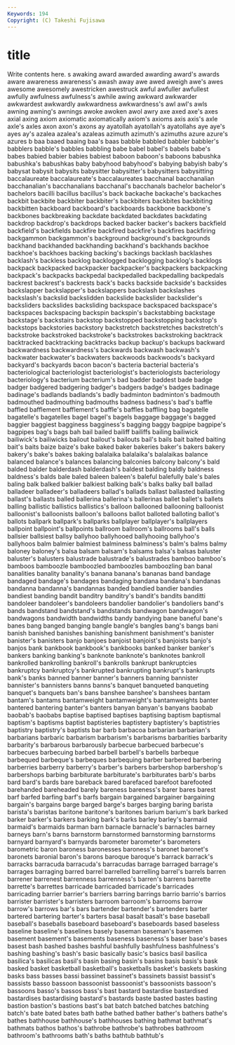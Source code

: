 ```yaml
---
Keywords: 194 
Copyright: (C) Takeshi Fujisawa
---
```


# title

Write contents here.
s awaking award awarded
awarding award's awards aware awareness awareness's awash away awe awed
aweigh awe's awes awesome awesomely awestricken awestruck awful awfuller awfullest
awfully awfulness awfulness's awhile awing awkward awkwarder awkwardest awkwardly awkwardness
awkwardness's awl awl's awls awning awning's awnings awoke awoken awol
awry axe axed axe's axes axial axing axiom axiomatic axiomatically
axiom's axioms axis axis's axle axle's axles axon axon's axons
ay ayatollah ayatollah's ayatollahs aye aye's ayes ay's azalea azalea's
azaleas azimuth azimuth's azimuths azure azure's azures b baa baaed
baaing baa's baas babble babbled babbler babbler's babblers babble's babbles
babbling babe babel babel's babels babe's babes babied babier babies
babiest baboon baboon's baboons babushka babushka's babushkas baby babyhood babyhood's
babying babyish baby's babysat babysit babysits babysitter babysitter's babysitters babysitting
baccalaureate baccalaureate's baccalaureates bacchanal bacchanalian bacchanalian's bacchanalians bacchanal's bacchanals bachelor
bachelor's bachelors bacilli bacillus bacillus's back backache backache's backaches backbit
backbite backbiter backbiter's backbiters backbites backbiting backbitten backboard backboard's backboards
backbone backbone's backbones backbreaking backdate backdated backdates backdating backdrop backdrop's
backdrops backed backer backer's backers backfield backfield's backfields backfire backfired
backfire's backfires backfiring backgammon backgammon's background background's backgrounds backhand backhanded
backhanding backhand's backhands backhoe backhoe's backhoes backing backing's backings backlash
backlashes backlash's backless backlog backlogged backlogging backlog's backlogs backpack backpacked
backpacker backpacker's backpackers backpacking backpack's backpacks backpedal backpedalled backpedalling backpedals
backrest backrest's backrests back's backs backside backside's backsides backslapper backslapper's
backslappers backslash backslashes backslash's backslid backslidden backslide backslider backslider's backsliders
backslides backsliding backspace backspaced backspace's backspaces backspacing backspin backspin's backstabbing
backstage backstage's backstairs backstop backstopped backstopping backstop's backstops backstories backstory
backstretch backstretches backstretch's backstroke backstroked backstroke's backstrokes backstroking backtrack backtracked
backtracking backtracks backup backup's backups backward backwardness backwardness's backwards backwash
backwash's backwater backwater's backwaters backwoods backwoods's backyard backyard's backyards bacon
bacon's bacteria bacterial bacteria's bacteriological bacteriologist bacteriologist's bacteriologists bacteriology bacteriology's
bacterium bacterium's bad badder baddest bade badge badger badgered badgering
badger's badgers badge's badges badinage badinage's badlands badlands's badly badminton
badminton's badmouth badmouthed badmouthing badmouths badness badness's bad's baffle baffled
bafflement bafflement's baffle's baffles baffling bag bagatelle bagatelle's bagatelles bagel
bagel's bagels baggage baggage's bagged baggier baggiest bagginess bagginess's bagging
baggy bagpipe bagpipe's bagpipes bag's bags bah bail bailed bailiff
bailiffs bailing bailiwick bailiwick's bailiwicks bailout bailout's bailouts bail's bails
bait baited baiting bait's baits baize baize's bake baked baker
bakeries baker's bakers bakery bakery's bake's bakes baking balalaika balalaika's
balalaikas balance balanced balance's balances balancing balconies balcony balcony's bald
balded balder balderdash balderdash's baldest balding baldly baldness baldness's balds
bale baled baleen baleen's baleful balefully bale's bales baling balk
balked balkier balkiest balking balk's balks balky ball ballad balladeer
balladeer's balladeers ballad's ballads ballast ballasted ballasting ballast's ballasts balled
ballerina ballerina's ballerinas ballet ballet's ballets balling ballistic ballistics ballistics's
balloon ballooned ballooning balloonist balloonist's balloonists balloon's balloons ballot balloted
balloting ballot's ballots ballpark ballpark's ballparks ballplayer ballplayer's ballplayers ballpoint
ballpoint's ballpoints ballroom ballroom's ballrooms ball's balls ballsier ballsiest ballsy
ballyhoo ballyhooed ballyhooing ballyhoo's ballyhoos balm balmier balmiest balminess balminess's
balm's balms balmy baloney baloney's balsa balsam balsam's balsams balsa's
balsas baluster baluster's balusters balustrade balustrade's balustrades bamboo bamboo's bamboos
bamboozle bamboozled bamboozles bamboozling ban banal banalities banality banality's banana
banana's bananas band bandage bandaged bandage's bandages bandaging bandana bandana's
bandanas bandanna bandanna's bandannas banded bandied bandier bandies bandiest banding
bandit banditry banditry's bandit's bandits banditti bandoleer bandoleer's bandoleers bandolier
bandolier's bandoliers band's bands bandstand bandstand's bandstands bandwagon bandwagon's bandwagons
bandwidth bandwidths bandy bandying bane baneful bane's banes bang banged
banging bangle bangle's bangles bang's bangs bani banish banished banishes
banishing banishment banishment's banister banister's banisters banjo banjoes banjoist banjoist's
banjoists banjo's banjos bank bankbook bankbook's bankbooks banked banker banker's
bankers banking banking's banknote banknote's banknotes bankroll bankrolled bankrolling bankroll's
bankrolls bankrupt bankruptcies bankruptcy bankruptcy's bankrupted bankrupting bankrupt's bankrupts bank's
banks banned banner banner's banners banning bannister bannister's bannisters banns
banns's banquet banqueted banqueting banquet's banquets ban's bans banshee banshee's
banshees bantam bantam's bantams bantamweight bantamweight's bantamweights banter bantered bantering
banter's banters banyan banyan's banyans baobab baobab's baobabs baptise baptised
baptises baptising baptism baptismal baptism's baptisms baptist baptisteries baptistery baptistery's
baptistries baptistry baptistry's baptists bar barb barbacoa barbarian barbarian's barbarians
barbaric barbarism barbarism's barbarisms barbarities barbarity barbarity's barbarous barbarously barbecue
barbecued barbecue's barbecues barbecuing barbed barbell barbell's barbells barbeque barbequed
barbeque's barbeques barbequing barber barbered barbering barberries barberry barberry's barber's
barbers barbershop barbershop's barbershops barbing barbiturate barbiturate's barbiturates barb's barbs
bard bard's bards bare bareback bared barefaced barefoot barefooted barehanded
bareheaded barely bareness bareness's barer bares barest barf barfed barfing
barf's barfs bargain bargained bargainer bargaining bargain's bargains barge barged
barge's barges barging baring barista barista's baristas baritone baritone's baritones
barium barium's bark barked barker barker's barkers barking bark's barks
barley barley's barmaid barmaid's barmaids barman barn barnacle barnacle's barnacles
barney barneys barn's barns barnstorm barnstormed barnstorming barnstorms barnyard barnyard's
barnyards barometer barometer's barometers barometric baron baroness baronesses baroness's baronet
baronet's baronets baronial baron's barons baroque baroque's barrack barrack's barracks
barracuda barracuda's barracudas barrage barraged barrage's barrages barraging barred barrel
barrelled barrelling barrel's barrels barren barrener barrenest barrenness barrenness's barren's
barrens barrette barrette's barrettes barricade barricaded barricade's barricades barricading barrier
barrier's barriers barring barrings barrio barrio's barrios barrister barrister's barristers
barroom barroom's barrooms barrow barrow's barrows bar's bars bartender bartender's
bartenders barter bartered bartering barter's barters basal basalt basalt's base
baseball baseball's baseballs baseboard baseboard's baseboards based baseless baseline baseline's
baselines basely baseman baseman's basemen basement basement's basements baseness baseness's
baser base's bases basest bash bashed bashes bashful bashfully bashfulness
bashfulness's bashing bashing's bash's basic basically basic's basics basil basilica
basilica's basilicas basil's basin basing basin's basins basis basis's bask
basked basket basketball basketball's basketballs basket's baskets basking basks bass
basses bassi bassinet bassinet's bassinets bassist bassist's bassists basso bassoon
bassoonist bassoonist's bassoonists bassoon's bassoons basso's bassos bass's bast bastard
bastardise bastardised bastardises bastardising bastard's bastards baste basted bastes basting
bastion bastion's bastions bast's bat batch batched batches batching batch's
bate bated bates bath bathe bathed bather bather's bathers bathe's
bathes bathhouse bathhouse's bathhouses bathing bathmat bathmat's bathmats bathos bathos's
bathrobe bathrobe's bathrobes bathroom bathroom's bathrooms bath's baths bathtub bathtub's
